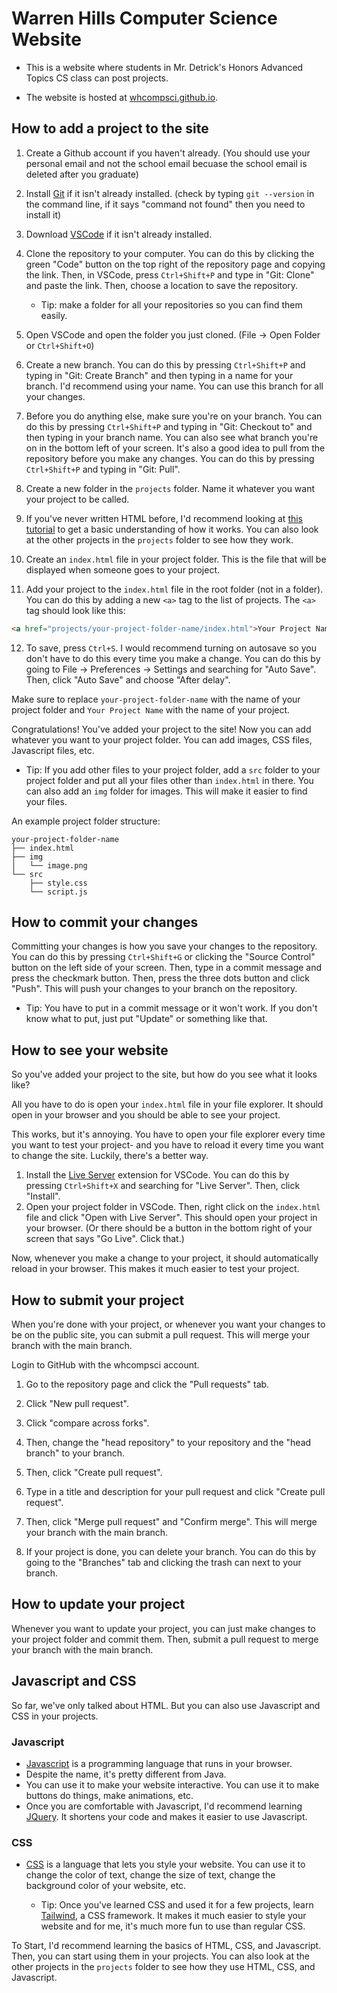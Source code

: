 # Warren Hills Computer Science Website

- This is a website where students in Mr. Detrick's Honors Advanced Topics CS class can post projects.

- The website is hosted at [whcompsci.github.io](https://whcompsci.github.io/).

## How to add a project to the site

1. Create a Github account if you haven't already. (You should use your personal email and not the school email becuase the school email is deleted after you graduate)
2. Install [Git](https://git-scm.com/downloads) if it isn't already installed. (check by typing `git --version` in the command line, if it says "command not found" then you need to install it)
3. Download [VSCode](https://code.visualstudio.com/download) if it isn't already installed.

4. Clone the repository to your computer. You can do this by clicking the green "Code" button on the top right of the repository page and copying the link. Then, in VSCode, press `Ctrl+Shift+P` and type in "Git: Clone" and paste the link. Then, choose a location to save the repository.
   - Tip: make a folder for all your repositories so you can find them easily.
5. Open VSCode and open the folder you just cloned. (File -> Open Folder or `Ctrl+Shift+O`)

6. Create a new branch. You can do this by pressing `Ctrl+Shift+P` and typing in "Git: Create Branch" and then typing in a name for your branch. I'd recommend using your name. You can use this branch for all your changes.

7. Before you do anything else, make sure you're on your branch. You can do this by pressing `Ctrl+Shift+P` and typing in "Git: Checkout to" and then typing in your branch name. You can also see what branch you're on in the bottom left of your screen. It's also a good idea to pull from the repository before you make any changes. You can do this by pressing `Ctrl+Shift+P` and typing in "Git: Pull".

8. Create a new folder in the `projects` folder. Name it whatever you want your project to be called.

9. If you've never written HTML before, I'd recommend looking at [this tutorial](https://www.tutorialspoint.com/html/index.htm) to get a basic understanding of how it works. You can also look at the other projects in the `projects` folder to see how they work.

10. Create an `index.html` file in your project folder. This is the file that will be displayed when someone goes to your project.

11. Add your project to the `index.html` file in the root folder (not in a folder). You can do this by adding a new `<a>` tag to the list of projects. The `<a>` tag should look like this:

```html
<a href="projects/your-project-folder-name/index.html">Your Project Name</a>
```

12. To save, press `Ctrl+S`. I would recommend turning on autosave so you don't have to do this every time you make a change. You can do this by going to File -> Preferences -> Settings and searching for "Auto Save". Then, click "Auto Save" and choose "After delay".

Make sure to replace `your-project-folder-name` with the name of your project folder and `Your Project Name` with the name of your project.

Congratulations! You've added your project to the site! Now you can add whatever you want to your project folder. You can add images, CSS files, Javascript files, etc.

- Tip: If you add other files to your project folder, add a `src` folder to your project folder and put all your files other than `index.html` in there. You can also add an `img` folder for images. This will make it easier to find your files.

An example project folder structure:

```
your-project-folder-name
├── index.html
├── img
│   └── image.png
└── src
    ├── style.css
    └── script.js
```

## How to commit your changes

Committing your changes is how you save your changes to the repository. You can do this by pressing `Ctrl+Shift+G` or clicking the "Source Control" button on the left side of your screen. Then, type in a commit message and press the checkmark button. Then, press the three dots button and click "Push". This will push your changes to your branch on the repository.

- Tip: You have to put in a commit message or it won't work. If you don't know what to put, just put "Update" or something like that.

## How to see your website

So you've added your project to the site, but how do you see what it looks like?

All you have to do is open your `index.html` file in your file explorer. It should open in your browser and you should be able to see your project.

This works, but it's annoying. You have to open your file explorer every time you want to test your project- and you have to reload it every time you want to change the site. Luckily, there's a better way.

1. Install the [Live Server](https://marketplace.visualstudio.com/items?itemName=ritwickdey.LiveServer) extension for VSCode. You can do this by pressing `Ctrl+Shift+X` and searching for "Live Server". Then, click "Install".
2. Open your project folder in VSCode. Then, right click on the `index.html` file and click "Open with Live Server". This should open your project in your browser. (Or there should be a button in the bottom right of your screen that says "Go Live". Click that.)

Now, whenever you make a change to your project, it should automatically reload in your browser. This makes it much easier to test your project.

## How to submit your project

When you're done with your project, or whenever you want your changes to be on the public site, you can submit a pull request. This will merge your branch with the main branch.

Login to GitHub with the whcompsci account.

1. Go to the repository page and click the "Pull requests" tab.

2. Click "New pull request".

3. Click "compare across forks".

4. Then, change the "head repository" to your repository and the "head branch" to your branch.

5. Then, click "Create pull request".

6. Type in a title and description for your pull request and click "Create pull request".

7. Then, click "Merge pull request" and "Confirm merge". This will merge your branch with the main branch.

8. If your project is done, you can delete your branch. You can do this by going to the "Branches" tab and clicking the trash can next to your branch.

## How to update your project

Whenever you want to update your project, you can just make changes to your project folder and commit them. Then, submit a pull request to merge your branch with the main branch.

## Javascript and CSS

So far, we've only talked about HTML. But you can also use Javascript and CSS in your projects.

### Javascript

- [Javascript](https://www.w3schools.com/js/default.asp) is a programming language that runs in your browser. 
- Despite the name, it's pretty different from Java. 
- You can use it to make your website interactive. You can use it to make buttons do things, make animations, etc.
- Once you are comfortable with Javascript, I'd recommend learning [JQuery](https://www.w3schools.com/jquery/). It shortens your code and makes it easier to use Javascript.

### CSS

- [CSS](https://www.w3schools.com/css/default.asp) is a language that lets you style your website. You can use it to change the color of text, change the size of text, change the background color of your website, etc.

  - Tip: Once you've learned CSS and used it for a few projects, learn [Tailwind](https://tailwindcss.com/), a CSS framework. It makes it much easier to style your website and for me, it's much more fun to use than regular CSS.

To Start, I'd recommend learning the basics of HTML, CSS, and Javascript. Then, you can start using them in your projects. You can also look at the other projects in the `projects` folder to see how they use HTML, CSS, and Javascript.
